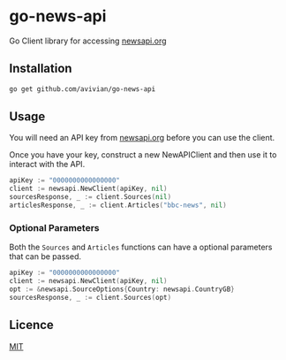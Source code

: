 # go-news-api #
Go Client library for accessing [newsapi.org](https://newsapi.org/)

## Installation
```bash
go get github.com/avivian/go-news-api
```

## Usage
You will need an API key from [newsapi.org](https://newsapi.org/) before you can use the client.

Once you have your key, construct a new NewAPIClient and then use it to interact with the API.

```go
apiKey := "0000000000000000"
client := newsapi.NewClient(apiKey, nil)
sourcesResponse, _ := client.Sources(nil)
articlesResponse, _ := client.Articles("bbc-news", nil)
```

### Optional Parameters
Both the `Sources` and `Articles` functions can have a optional parameters that can be passed.

```go
apiKey := "0000000000000000"
client := newsapi.NewClient(apiKey, nil)
opt := &newsapi.SourceOptions{Country: newsapi.CountryGB}
sourcesResponse, _ := client.Sources(opt)
```

## Licence
[MIT](https://github.com/avivian/go-news-api/blob/master/LICENSE)

